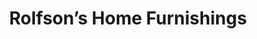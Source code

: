 ---
title: "Rolfson’s Home Furnishings"
url: /mount-vernon/rolfsons-home-furnishings/
shop: furniture
---